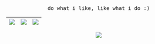 
<p align="center"> <samp> do what i like, like what i do :)</samp> </p>

|![](https://github-profile-summary-cards.vercel.app/api/cards/stats?username=werixx1&theme=tokyonight)|![](https://github-profile-summary-cards.vercel.app/api/cards/repos-per-language?username=werixx1&theme=tokyonight&exclude={jupyter%20Notebook})|![](https://github-profile-summary-cards.vercel.app/api/cards/most-commit-language?username=werixx1&theme=tokyonight&exclude={jupyter%20Notebook})|
|-----|------|------|
<p align="center">
  <a href="https://skillicons.dev">
    <img src="https://skillicons.dev/icons?i=c,cpp,py,pytorch,opencv,matlab,raspberrypi,arduino,neovim" />
  </a>
</p>










